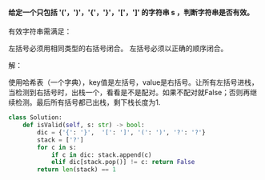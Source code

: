 #### 给定一个只包括 '('，')'，'{'，'}'，'['，']' 的字符串 s ，判断字符串是否有效。

有效字符串需满足：

左括号必须用相同类型的右括号闭合。
左括号必须以正确的顺序闭合。



解：

使用哈希表（一个字典），key值是左括号，value是右括号。让所有左括号进栈，当检测到右括号时，出栈一个，看看是不是配对。如果不配对就False；否则再继续检测。最后所有括号都已出栈，剩下栈长度为1.

```python
class Solution:
    def isValid(self, s: str) -> bool:
        dic = {'{': '}',  '[': ']', '(': ')', '?': '?'}
        stack = ['?']
        for c in s:
            if c in dic: stack.append(c)
            elif dic[stack.pop()] != c: return False 
        return len(stack) == 1
```

